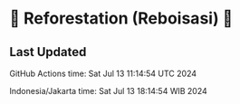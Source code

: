 
# 🌳 Reforestation (Reboisasi) 🌲

## Last Updated

GitHub Actions time: Sat Jul 13 11:14:54 UTC 2024

Indonesia/Jakarta time: Sat Jul 13 18:14:54 WIB 2024
